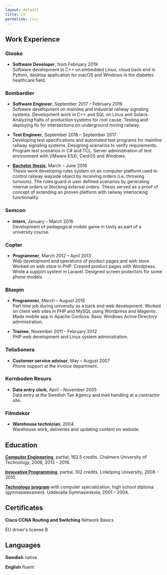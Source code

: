 ```yaml
---
layout: default
title: CV
permalink: /cv/
---
```

## Work Experience

### Glooko
* **Software Developer**, from February 2019  
  Software development in C++ on embedded Linux, cloud back end in Python, desktop application for macOS and Windows in the diabetes healthcare field.

### Bombardier
* **Software Engineer**, September 2017 – February 2019  
  Software development on mainline and industrial railway signaling systems. Development work in C++ and SQL on Linux and Solaris. Analyzing halts of production systems for root cause. Testing and deploying fix for intersections on underground mining railway.

* **Test Engineer**, September 2016 – September 2017  
  Developing test specifications and automated test programs for mainline railway signaling systems. Designing scenarios to verify requirements. Program test scenarios in C# and TCL. Server administration of test environment with VMware ESXi, CentOS and Windows.

*  **[Bachelor thesis](http://studentarbeten.chalmers.se/publication/238376-styrprogram-med-konfigurerbar-logik-for-spartrafik)**, March – June 2016  
  Thesis work developing rules system on an computer platform used to control railway wayside object by receiving orders (i.e. throwing turnouts). The rules guard in user defined scenarios by generating internal orders or blocking external orders. Thesis served as a proof of concept of extending an proven platform with railway interlocking functionality.

### Semcon
* **Intern**, January – March 2016  
  Development of pedagogical mobile game in Unity as part of a university course.

### Copter
* **Programmer**, March 2012 – April 2013  
  Web development and operations of product pages and web store. Worked on web store in PHP. Created product pages with Wordpress. Wrote a support system in Laravel. Designed screen protectors for some phone models.

### Bluepin
* **Programmer**, March – August 2015  
  Part time job during university as a back end web development. Worked on client web sites in PHP and MySQL using Wordpress and Magento. Made mobile app in Apache Cordova. Basic Windows Active Directory administration.

* **Trainee**,  November 2011 – February 2012  
  PHP web development and Linux system administration.

### TeliaSonera
* **Customer service advisor**, May – August 2007  
  Phone support at the invoice department.

### Kornboden Resurs
* **Data entry clerk**, April – November 2005  
  Data entry at the Swedish Tax Agency and mail handling at a contractor site.

### Filmdekor
* **Warehouse technician**, 2004  
  Warehouse work, deliveries and updating content on website.

## Education

**[Computer Engineering](https://www.chalmers.se/sv/utbildning/program-pa-grundniva/Sidor/Datateknik-180.aspx)**, partial, 163.5 credits. Chalmers University of Technology, 2006, 2013 – 2016.

**[Innovative Programming](https://liu.se/utbildning/program/6kipr)**, partial, 102 credits. Linköping University, 2008 – 2010.

**[Technology program](https://www.uddevalla.se/utbildning-och-barnomsorg/uddevalla-gymnasieskola/utbildningar/teknik-te.html)** with computer specialization, high school diploma (gymnasieexamen). Uddevalla Gymnasieskola, 2001 – 2004.

## Certificates

**Cisco CCNA Routing and Switching** Network Basics

EU driver's license B

## Languages

**Swedish** native

**English** fluent
